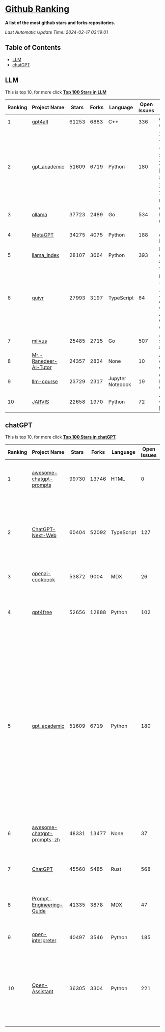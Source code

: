 [Github Ranking](./README.md)
==========

**A list of the most github stars and forks repositories.**

*Last Automatic Update Time: 2024-02-17 03:19:01*

## Table of Contents
 * [LLM](#LLM)
 * [chatGPT](#chatGPT)

## LLM

This is top 10, for more click **[Top 100 Stars in LLM](Top100/LLM.md)**

| Ranking | Project Name | Stars | Forks | Language | Open Issues | Description | Last Commit |
| ------- | ------------ | ----- | ----- | -------- | ----------- | ----------- | ----------- |
| 1 | [gpt4all](https://github.com/nomic-ai/gpt4all) | 61253 | 6883 | C++ | 336 | gpt4all: run open-source LLMs anywhere | 2024-02-16T22:57:36Z |
| 2 | [gpt_academic](https://github.com/binary-husky/gpt_academic) | 51609 | 6719 | Python | 180 | 为GPT/GLM等LLM大语言模型提供实用化交互接口，特别优化论文阅读/润色/写作体验，模块化设计，支持自定义快捷按钮&函数插件，支持Python和C++等项目剖析&自译解功能，PDF/LaTex论文翻译&总结功能，支持并行问询多种LLM模型，支持chatglm3等本地模型。接入通义千问, deepseekcoder, 讯飞星火, 文心一言, llama2, rwkv, claude2, moss等。 | 2024-02-14T16:02:36Z |
| 3 | [ollama](https://github.com/ollama/ollama) | 37723 | 2489 | Go | 534 | Get up and running with Llama 2, Mistral, and other large language models. | 2024-02-17T02:05:52Z |
| 4 | [MetaGPT](https://github.com/geekan/MetaGPT) | 34275 | 4075 | Python | 188 | 🌟 The Multi-Agent Framework: Given one line Requirement, return PRD, Design, Tasks, Repo | 2024-02-12T21:08:40Z |
| 5 | [llama_index](https://github.com/run-llama/llama_index) | 28107 | 3664 | Python | 393 | LlamaIndex (formerly GPT Index) is a data framework for your LLM applications | 2024-02-17T02:39:22Z |
| 6 | [quivr](https://github.com/QuivrHQ/quivr) | 27993 | 3197 | TypeScript | 64 | Your GenAI Second Brain 🧠  A personal productivity assistant (RAG) ⚡️🤖 Chat with your docs (PDF, CSV, ...)  & apps using Langchain, GPT 3.5 / 4 turbo, Private, Anthropic, VertexAI, Ollama, LLMs, that you can share with users !  Local & Private alternative to OpenAI GPTs & ChatGPT powered by retrieval-augmented generation. | 2024-02-17T02:05:43Z |
| 7 | [milvus](https://github.com/milvus-io/milvus) | 25485 | 2715 | Go | 507 | A cloud-native vector database, storage for next generation AI applications | 2024-02-16T23:30:29Z |
| 8 | [Mr.-Ranedeer-AI-Tutor](https://github.com/JushBJJ/Mr.-Ranedeer-AI-Tutor) | 24357 | 2834 | None | 10 | A GPT-4 AI Tutor Prompt for customizable personalized learning experiences. | 2023-11-18T21:18:14Z |
| 9 | [llm-course](https://github.com/mlabonne/llm-course) | 23729 | 2317 | Jupyter Notebook | 19 | Course to get into Large Language Models (LLMs) with roadmaps and Colab notebooks. | 2024-02-13T17:16:54Z |
| 10 | [JARVIS](https://github.com/microsoft/JARVIS) | 22658 | 1970 | Python | 72 | JARVIS, a system to connect LLMs with ML community. Paper: https://arxiv.org/pdf/2303.17580.pdf | 2024-01-15T03:26:37Z |


## chatGPT

This is top 10, for more click **[Top 100 Stars in chatGPT](Top100/chatGPT.md)**

| Ranking | Project Name | Stars | Forks | Language | Open Issues | Description | Last Commit |
| ------- | ------------ | ----- | ----- | -------- | ----------- | ----------- | ----------- |
| 1 | [awesome-chatgpt-prompts](https://github.com/f/awesome-chatgpt-prompts) | 99730 | 13746 | HTML | 0 | This repo includes ChatGPT prompt curation to use ChatGPT better. | 2024-02-09T02:04:13Z |
| 2 | [ChatGPT-Next-Web](https://github.com/ChatGPTNextWeb/ChatGPT-Next-Web) | 60404 | 52092 | TypeScript | 127 | A cross-platform ChatGPT/Gemini UI (Web / PWA / Linux / Win / MacOS). 一键拥有你自己的跨平台 ChatGPT/Gemini 应用。 | 2024-02-16T16:01:35Z |
| 3 | [openai-cookbook](https://github.com/openai/openai-cookbook) | 53872 | 9004 | MDX | 26 | Examples and guides for using the OpenAI API | 2024-02-17T02:29:54Z |
| 4 | [gpt4free](https://github.com/xtekky/gpt4free) | 52656 | 12888 | Python | 102 | The official gpt4free repository \| various collection of powerful language models | 2024-02-16T21:02:31Z |
| 5 | [gpt_academic](https://github.com/binary-husky/gpt_academic) | 51609 | 6719 | Python | 180 | 为GPT/GLM等LLM大语言模型提供实用化交互接口，特别优化论文阅读/润色/写作体验，模块化设计，支持自定义快捷按钮&函数插件，支持Python和C++等项目剖析&自译解功能，PDF/LaTex论文翻译&总结功能，支持并行问询多种LLM模型，支持chatglm3等本地模型。接入通义千问, deepseekcoder, 讯飞星火, 文心一言, llama2, rwkv, claude2, moss等。 | 2024-02-14T16:02:36Z |
| 6 | [awesome-chatgpt-prompts-zh](https://github.com/PlexPt/awesome-chatgpt-prompts-zh) | 48331 | 13477 | None | 37 | ChatGPT 中文调教指南。各种场景使用指南。学习怎么让它听你的话。 | 2024-01-28T18:24:20Z |
| 7 | [ChatGPT](https://github.com/lencx/ChatGPT) | 45560 | 5485 | Rust | 568 | 🔮 ChatGPT Desktop Application (Mac, Windows and Linux) | 2024-01-29T10:34:14Z |
| 8 | [Prompt-Engineering-Guide](https://github.com/dair-ai/Prompt-Engineering-Guide) | 41335 | 3878 | MDX | 47 | 🐙 Guides, papers, lecture, notebooks and resources for prompt engineering | 2024-02-17T00:19:20Z |
| 9 | [open-interpreter](https://github.com/KillianLucas/open-interpreter) | 40497 | 3546 | Python | 185 | A natural language interface for computers | 2024-02-16T23:13:27Z |
| 10 | [Open-Assistant](https://github.com/LAION-AI/Open-Assistant) | 36305 | 3304 | Python | 221 | OpenAssistant is a chat-based assistant that understands tasks, can interact with third-party systems, and retrieve information dynamically to do so. | 2024-01-25T15:38:10Z |

